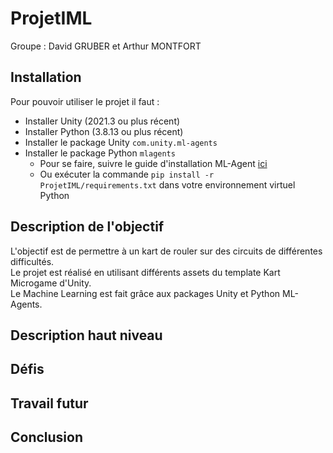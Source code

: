 # ProjetIML

Groupe : David GRUBER et Arthur MONTFORT

## Installation
Pour pouvoir utiliser le projet il faut :
* Installer Unity (2021.3 ou plus récent)
* Installer Python (3.8.13 ou plus récent)
* Installer le package Unity `com.unity.ml-agents`
* Installer le package Python `mlagents`
    * Pour se faire, suivre le guide d'installation ML-Agent [ici](https://github.com/Unity-Technologies/ml-agents/blob/develop/docs/Installation.md)
    * Ou exécuter la commande `pip install -r ProjetIML/requirements.txt` dans votre environnement virtuel Python


## Description de l'objectif
L'objectif est de permettre à un kart de rouler sur des circuits de différentes difficultés.  
Le projet est réalisé en utilisant différents assets du template Kart Microgame d'Unity.  
Le Machine Learning est fait grâce aux packages Unity et Python ML-Agents.

## Description haut niveau

## Défis

## Travail futur

## Conclusion

